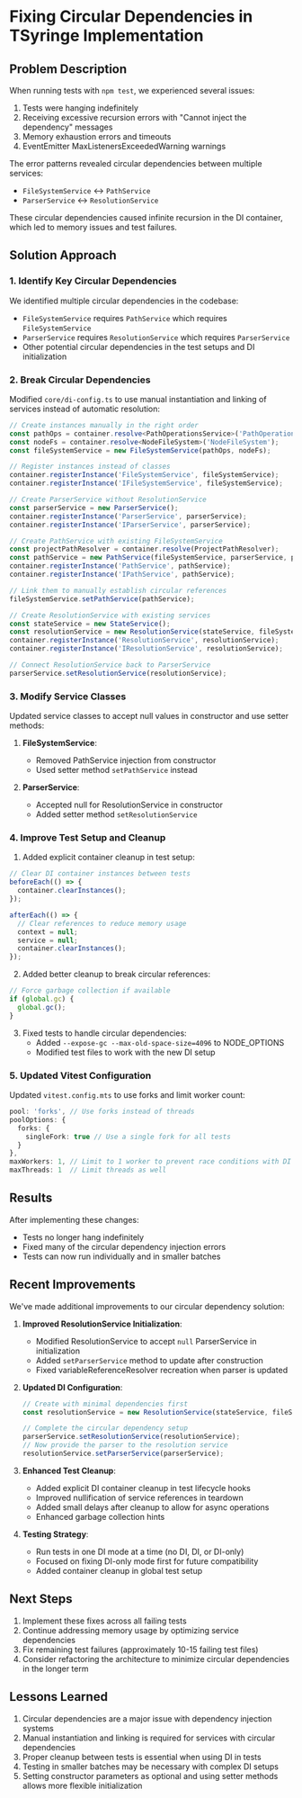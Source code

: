 # Fixing Circular Dependencies in TSyringe Implementation

## Problem Description

When running tests with `npm test`, we experienced several issues:

1. Tests were hanging indefinitely
2. Receiving excessive recursion errors with "Cannot inject the dependency" messages
3. Memory exhaustion errors and timeouts
4. EventEmitter MaxListenersExceededWarning warnings

The error patterns revealed circular dependencies between multiple services:
- `FileSystemService` ↔ `PathService`
- `ParserService` ↔ `ResolutionService`

These circular dependencies caused infinite recursion in the DI container, which led to memory issues and test failures.

## Solution Approach

### 1. Identify Key Circular Dependencies

We identified multiple circular dependencies in the codebase:

- `FileSystemService` requires `PathService` which requires `FileSystemService`
- `ParserService` requires `ResolutionService` which requires `ParserService`
- Other potential circular dependencies in the test setups and DI initialization

### 2. Break Circular Dependencies

Modified `core/di-config.ts` to use manual instantiation and linking of services instead of automatic resolution:

```typescript
// Create instances manually in the right order
const pathOps = container.resolve<PathOperationsService>('PathOperationsService');
const nodeFs = container.resolve<NodeFileSystem>('NodeFileSystem');
const fileSystemService = new FileSystemService(pathOps, nodeFs);

// Register instances instead of classes
container.registerInstance('FileSystemService', fileSystemService);
container.registerInstance('IFileSystemService', fileSystemService);

// Create ParserService without ResolutionService
const parserService = new ParserService();
container.registerInstance('ParserService', parserService);
container.registerInstance('IParserService', parserService);

// Create PathService with existing FileSystemService
const projectPathResolver = container.resolve(ProjectPathResolver);
const pathService = new PathService(fileSystemService, parserService, projectPathResolver);
container.registerInstance('PathService', pathService);
container.registerInstance('IPathService', pathService);

// Link them to manually establish circular references
fileSystemService.setPathService(pathService);

// Create ResolutionService with existing services
const stateService = new StateService();
const resolutionService = new ResolutionService(stateService, fileSystemService, parserService, pathService);
container.registerInstance('ResolutionService', resolutionService);
container.registerInstance('IResolutionService', resolutionService);

// Connect ResolutionService back to ParserService
parserService.setResolutionService(resolutionService);
```

### 3. Modify Service Classes

Updated service classes to accept null values in constructor and use setter methods:

1. **FileSystemService**: 
   - Removed PathService injection from constructor
   - Used setter method `setPathService` instead

2. **ParserService**:
   - Accepted null for ResolutionService in constructor
   - Added setter method `setResolutionService`

### 4. Improve Test Setup and Cleanup

1. Added explicit container cleanup in test setup:
```typescript
// Clear DI container instances between tests
beforeEach(() => {
  container.clearInstances();
});

afterEach(() => {
  // Clear references to reduce memory usage
  context = null;
  service = null;
  container.clearInstances();
});
```

2. Added better cleanup to break circular references:
```typescript
// Force garbage collection if available
if (global.gc) {
  global.gc();
}
```

3. Fixed tests to handle circular dependencies:
   - Added `--expose-gc --max-old-space-size=4096` to NODE_OPTIONS
   - Modified test files to work with the new DI setup

### 5. Updated Vitest Configuration

Updated `vitest.config.mts` to use forks and limit worker count:
```typescript
pool: 'forks', // Use forks instead of threads
poolOptions: {
  forks: {
    singleFork: true // Use a single fork for all tests
  }
},
maxWorkers: 1, // Limit to 1 worker to prevent race conditions with DI
maxThreads: 1  // Limit threads as well
```

## Results

After implementing these changes:
- Tests no longer hang indefinitely
- Fixed many of the circular dependency injection errors
- Tests can now run individually and in smaller batches

## Recent Improvements

We've made additional improvements to our circular dependency solution:

1. **Improved ResolutionService Initialization**:
   - Modified ResolutionService to accept `null` ParserService in initialization
   - Added `setParserService` method to update after construction
   - Fixed variableReferenceResolver recreation when parser is updated

2. **Updated DI Configuration**:
   ```typescript
   // Create with minimal dependencies first
   const resolutionService = new ResolutionService(stateService, fileSystemService, null, pathService);
   
   // Complete the circular dependency setup
   parserService.setResolutionService(resolutionService);
   // Now provide the parser to the resolution service
   resolutionService.setParserService(parserService);
   ```

3. **Enhanced Test Cleanup**:
   - Added explicit DI container cleanup in test lifecycle hooks
   - Improved nullification of service references in teardown
   - Added small delays after cleanup to allow for async operations
   - Enhanced garbage collection hints

4. **Testing Strategy**:
   - Run tests in one DI mode at a time (no DI, DI, or DI-only)
   - Focused on fixing DI-only mode first for future compatibility
   - Added container cleanup in global test setup

## Next Steps

1. Implement these fixes across all failing tests
2. Continue addressing memory usage by optimizing service dependencies
3. Fix remaining test failures (approximately 10-15 failing test files)
4. Consider refactoring the architecture to minimize circular dependencies in the longer term

## Lessons Learned

1. Circular dependencies are a major issue with dependency injection systems
2. Manual instantiation and linking is required for services with circular dependencies
3. Proper cleanup between tests is essential when using DI in tests
4. Testing in smaller batches may be necessary with complex DI setups
5. Setting constructor parameters as optional and using setter methods allows more flexible initialization
